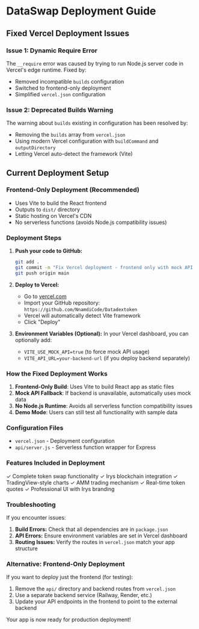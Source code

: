 # DataSwap Deployment Guide

## Fixed Vercel Deployment Issues

### Issue 1: Dynamic Require Error
The `__require` error was caused by trying to run Node.js server code in Vercel's edge runtime. Fixed by:
- Removed incompatible `builds` configuration
- Switched to frontend-only deployment
- Simplified `vercel.json` configuration

### Issue 2: Deprecated Builds Warning
The warning about `builds` existing in configuration has been resolved by:
- Removing the `builds` array from `vercel.json`
- Using modern Vercel configuration with `buildCommand` and `outputDirectory`
- Letting Vercel auto-detect the framework (Vite)

## Current Deployment Setup

### Frontend-Only Deployment (Recommended)
- Uses Vite to build the React frontend
- Outputs to `dist/` directory
- Static hosting on Vercel's CDN
- No serverless functions (avoids Node.js compatibility issues)

### Deployment Steps

1. **Push your code to GitHub:**
   ```bash
   git add .
   git commit -m "Fix Vercel deployment - frontend only with mock API fallback"
   git push origin main
   ```

2. **Deploy to Vercel:**
   - Go to [vercel.com](https://vercel.com)
   - Import your GitHub repository: `https://github.com/NnamdiCode/Datadextoken`
   - Vercel will automatically detect Vite framework
   - Click "Deploy"

3. **Environment Variables (Optional):**
   In your Vercel dashboard, you can optionally add:
   - `VITE_USE_MOCK_API=true` (to force mock API usage)
   - `VITE_API_URL=your-backend-url` (if you deploy backend separately)

### How the Fixed Deployment Works

1. **Frontend-Only Build**: Uses Vite to build React app as static files
2. **Mock API Fallback**: If backend is unavailable, automatically uses mock data
3. **No Node.js Runtime**: Avoids all serverless function compatibility issues
4. **Demo Mode**: Users can still test all functionality with sample data

### Configuration Files

- `vercel.json` - Deployment configuration
- `api/server.js` - Serverless function wrapper for Express

### Features Included in Deployment

✓ Complete token swap functionality
✓ Irys blockchain integration
✓ TradingView-style charts
✓ AMM trading mechanism
✓ Real-time token quotes
✓ Professional UI with Irys branding

### Troubleshooting

If you encounter issues:

1. **Build Errors:** Check that all dependencies are in `package.json`
2. **API Errors:** Ensure environment variables are set in Vercel dashboard
3. **Routing Issues:** Verify the routes in `vercel.json` match your app structure

### Alternative: Frontend-Only Deployment

If you want to deploy just the frontend (for testing):

1. Remove the `api/` directory and backend routes from `vercel.json`
2. Use a separate backend service (Railway, Render, etc.)
3. Update your API endpoints in the frontend to point to the external backend

Your app is now ready for production deployment!
